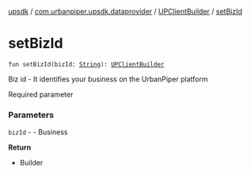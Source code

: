[upsdk](../../index.md) / [com.urbanpiper.upsdk.dataprovider](../index.md) / [UPClientBuilder](index.md) / [setBizId](./set-biz-id.md)

# setBizId

`fun setBizId(bizId: `[`String`](https://kotlinlang.org/api/latest/jvm/stdlib/kotlin/-string/index.html)`): `[`UPClientBuilder`](index.md)

Biz id - It identifies your business on the UrbanPiper platform

 Required parameter

### Parameters

`bizId` - - Business

**Return**
- Builder

